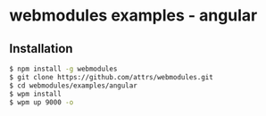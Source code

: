 # webmodules examples - angular

## Installation
```sh
$ npm install -g webmodules
$ git clone https://github.com/attrs/webmodules.git
$ cd webmodules/examples/angular
$ wpm install
$ wpm up 9000 -o
```
